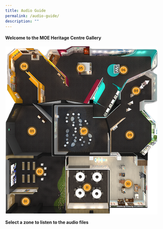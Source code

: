 ```yaml
---
title: Audio Guide
permalink: /audio-guide/
description: ""
---
```

#### Welcome to the MOE Heritage Centre Gallery
![](/images/Audio%20Guide/gallerymap.png)

**Select a zone to listen to the audio files**